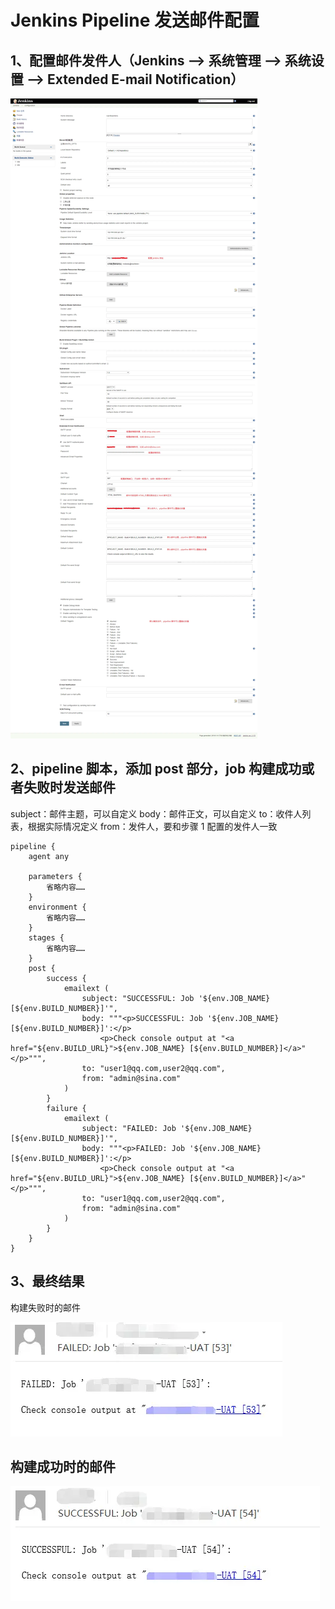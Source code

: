 # Jenkins Pipeline 发送邮件配置

## 1、配置邮件发件人（Jenkins --> 系统管理 --> 系统设置 --> Extended E-mail Notification）

![alt text](image-19.png)


## 2、pipeline 脚本，添加 post 部分，job 构建成功或者失败时发送邮件

subject：邮件主题，可以自定义
body：邮件正文，可以自定义
to：收件人列表，根据实际情况定义
from：发件人，要和步骤 1 配置的发件人一致

```
pipeline { 
    agent any 

    parameters {
        省略内容……
    }
    environment {
        省略内容……
    }
    stages {
        省略内容……
    }
    post {
        success {
            emailext (
                subject: "SUCCESSFUL: Job '${env.JOB_NAME} [${env.BUILD_NUMBER}]'",
                body: """<p>SUCCESSFUL: Job '${env.JOB_NAME} [${env.BUILD_NUMBER}]':</p>
                    <p>Check console output at "<a href="${env.BUILD_URL}">${env.JOB_NAME} [${env.BUILD_NUMBER}]</a>"</p>""",
                to: "user1@qq.com,user2@qq.com",
                from: "admin@sina.com"
            )
        }
        failure {
            emailext (
                subject: "FAILED: Job '${env.JOB_NAME} [${env.BUILD_NUMBER}]'",
                body: """<p>FAILED: Job '${env.JOB_NAME} [${env.BUILD_NUMBER}]':</p>
                    <p>Check console output at "<a href="${env.BUILD_URL}">${env.JOB_NAME} [${env.BUILD_NUMBER}]</a>"</p>""",
                to: "user1@qq.com,user2@qq.com",
                from: "admin@sina.com"
            )
        }
    }
}
```

## 3、最终结果
构建失败时的邮件

![alt text](image-20.png)

## 构建成功时的邮件

![alt text](image-21.png)